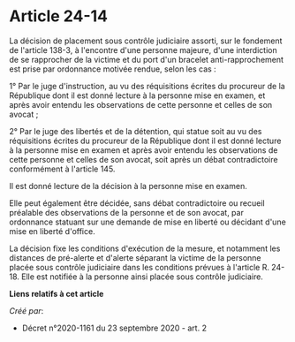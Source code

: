 # Article 24-14

La décision de placement sous contrôle judiciaire assorti, sur le fondement de l'article 138-3, à l'encontre d'une personne
majeure, d'une interdiction de se rapprocher de la victime et du port d'un bracelet anti-rapprochement est prise par
ordonnance motivée rendue, selon les cas :

1° Par le juge d'instruction, au vu des réquisitions écrites du procureur de la République dont il est donné lecture à la
personne mise en examen, et après avoir entendu les observations de cette personne et celles de son avocat ;

2° Par le juge des libertés et de la détention, qui statue soit au vu des réquisitions écrites du procureur de la République
dont il est donné lecture à la personne mise en examen et après avoir entendu les observations de cette personne et celles de
son avocat, soit après un débat contradictoire conformément à l'article 145.

Il est donné lecture de la décision à la personne mise en examen.

Elle peut également être décidée, sans débat contradictoire ou recueil préalable des observations de la personne et de son
avocat, par ordonnance statuant sur une demande de mise en liberté ou décidant d'une mise en liberté d'office.

La décision fixe les conditions d'exécution de la mesure, et notamment les distances de pré-alerte et d'alerte séparant la
victime de la personne placée sous contrôle judiciaire dans les conditions prévues à l'article R. 24-18. Elle est notifiée à
la personne ainsi placée sous contrôle judiciaire.

**Liens relatifs à cet article**

_Créé par_:

  - Décret n°2020-1161 du 23 septembre 2020 - art. 2
